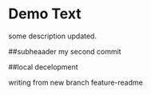 # Demo Text

some description updated.

##subheaader
my second commit

##local decelopment

writing from new branch feature-readme

